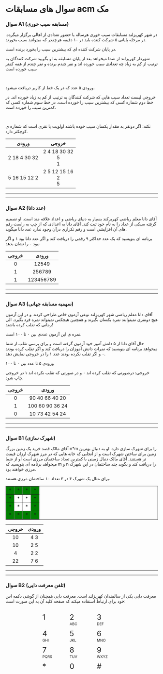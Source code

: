 # سوال های مسابقات acm مک
### سوال A1 (مسابقه سیب خوری)
<p>
    در شهر کهریزلند مسابقات سیب خوری هرساله با حضور تعدادی از اهالی برگزار میگردد. در مرحله پایانی ۵ شرکت کننده باید در ۱۰ دقیقه هرچقدر که میتوانند سیب بخورند.
</p>
<p>
    در پایان شرکت کننده ای که بیشترین سیب را بخورد برنده است.
</p>
<p>
    شهردار کهریزلند از شما میخواهد بعد از پایان مسابقه به او بگویید شرکت کنندگان به ترتیب از کم به زیاد چه تعدادی سیب خورده اند و نفر چندم برنده و نفر چندم از همه کمتر سیب خورده است
</p>
</html>

<br>

<html>
<p>
    ورودی ۵ عدد که در یک خط از کاربر دریافت میشود.
</p>
<p>
    خروجی لیست تعداد سیب هایی که شرکت کنندگان به ترتیب از کم به زیاد خورده اند. در خط دوم شماره کسی که بیشترین سیب را خورده است. در خط سوم شماره کسی که کمترین سیب را خورده است.
</p>
<br>
<p>
    نکته: اگر دونفر به مقدار یکسان سیب خوده باشند اولویت با نفری است که شماره ی کوچکتر دارد.
</p>
</html>


|       ورودی            |       خروجی           |
|       :---:       |            :---:           |
|    2 18 4 30 32   | 2 4 18 30 32 <br> 5 <br> 1 |
|    5 16 15 12 2   | 2 5 12 15 16 <br> 2 <br> 5 |


---
---

### سوال A2 (عدد دانا)
<p>
    آقای دانا معلم ریاضی کهریزکند بسیار به دنیای ریاضی و اعداد علاقه مند است. او تصمیم گرفته سبکی از عداد را به نام خود ثبت کند. آقای دانا به اعدادی که از چپ به راست رقم های آن افزایشی است و رقم تکراری درآن وجود ندارد عدد دانا میگوید.
</p>
<p>
    برنامه ای بنویسید که یک عدد حداکثر ۹ رقمی را دریافت کند و اگر عدد دانا بود ۱ و اگر نبود ۰ را نشان بدهد
</p>

|       خروجی      |       ورودی      |
|       :---:       |      :---:      |
|         0         |      12549      |
|         1         |      256789     |
|         1         |     123456789   |


---
---

### سوال A3 (سهمیه مسابقه جهانی)
<p>
    آقای دانا معلم ریاضی شهر کهریزلند نوعی آزمون خاص طراحی کرده. و در این آزمون هیچ دونفری نمیتوانند نمره یکسان بگیرند و همچنین هیچکس نمیتواند نمره فرد بگیرد. الی زمانی که تقلب کرده باشند!
</p>
<p>
    نمره ی این آزمون عددی بین ۰ تا ۱۰۰ است.
</p>
<p>
    حال آقای دانا از ۵ دانش آموز خود آزمون گرفته است و برای برسی تقلب از شما میخواهد برنامه ای بنویسید که نمرات دانش آموزان را دریافت کند و اگر تقلب کرده بودند ۰ و اگر تقلب نکرده بودند عدد ۱ را در خروجی نمایش دهد.
</p>
<p>
    ورودی ۵ تا عدد بین ۰ تا ۱۰۰
</p>
<p>
    خروجی: درصورتی که تقلب کرده اند ۰ و در صورتی که تقلب نکرده اند ۱ در خروجی چاپ شود.
</p>

|       خروجی           |       ورودی          |
|       :---:       |           :---:          |
|         0         |      90 40 66 40 20      |
|         1         |      100 60 90 36 24     |
|         0         |      10 73 42 54 24      |


---
---

### سوال B1 (شهرک سازی)
<p>
    آقای مالک قصد خرید یک زمین بزرگ n*m را برای شهرک سازی دارد. او به دنبال بهترین زمین برای ساختن شهرک است و از آنجایی که خانه هایی که در مرز شهرک ارزان قیمت تر هستنند. آقای مالک دنبال زمینی با کمترین تعداد ساختمان مرزی است او از شما میخواهد برنامه ای بنویسید که m و n را دریافت کند و بگوید چند ساختمان در این شهرک مرزی خواهند بود.
</p>
<p>
    برای مثال یک شهرک ۴ در ۳ تعداد ۱۰ ساختمان مرزی هستند.
</p>


<table border="1" cellspacing="0" cellpadding="10">
  <tr>
    <td style="background-color: green;">*</td>
    <td style="background-color: green;">*</td>
    <td style="background-color: green;">*</td>
    <td style="background-color: green;">*</td>
  </tr>
  <tr>
    <td style="background-color: green;">*</td>
    <td style="background-color: white;">*</td>
    <td style="background-color: white;">*</td>
    <td style="background-color: green;">*</td>
  </tr>
  <tr>
    <td style="background-color: green;">*</td>
    <td style="background-color: white;">*</td>
    <td style="background-color: white;">*</td>
    <td style="background-color: green;">*</td>
  </tr>
  <tr>
    <td style="background-color: green;">*</td>
    <td style="background-color: green;">*</td>
    <td style="background-color: green;">*</td>
    <td style="background-color: green;">*</td>
  </tr>
</table>

|       خروجی       |      ورودی      |
|       :---:      |      :---:       |
|        10        |       4 3        |
|        10        |       2 5        |
|        4         |       2 2        |
|        22        |       7 6        |


---
---

### سوال B2 (تلفن معرفت دایی)
<p>
    معرفت دایی یکی از سالمندان کهریزلند است. معرفت دایی همچنان از گوشی دکمه اس خود برای ارتباط استفاده میکند که صفحه کلید آن به این صورت است:
</p>
<!DOCTYPE html>
<html lang="fa">
<head>
  <meta charset="UTF-8">
  <style>
    .keypad {
      display: grid;
      grid-template-columns: repeat(3, 80px);
      gap: 10px;
      justify-content: center;
      margin-top: 30px;
    }

    .key {
      background-color: #eee;
      border: 2px solid #666;
      border-radius: 20px;
      text-align: center;
      padding: 15px 5px;
      font-family: sans-serif;
      font-weight: bold;
    }

    .number {
      font-size: 24px;
      display: block;
    }

    .letters {
      font-size: 12px;
      margin-top: 5px;
    }
  </style>
</head>
<body>

<div class="keypad">
  <div class="key"><span class="number">1</span></div>
  <div class="key"><span class="number">2</span><span class="letters">ABC</span></div>
  <div class="key"><span class="number">3</span><span class="letters">DEF</span></div>
  
  <div class="key"><span class="number">4</span><span class="letters">GHI</span></div>
  <div class="key"><span class="number">5</span><span class="letters">JKL</span></div>
  <div class="key"><span class="number">6</span><span class="letters">MNO</span></div>
  
  <div class="key"><span class="number">7</span><span class="letters">PQRS</span></div>
  <div class="key"><span class="number">8</span><span class="letters">TUV</span></div>
  <div class="key"><span class="number">9</span><span class="letters">WXYZ</span></div>
  
  <div class="key"><span class="number">*</span></div>
  <div class="key"><span class="number">0</span></div>
  <div class="key"><span class="number">#</span></div>
</div>

</body>
</html>
